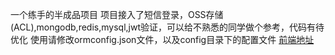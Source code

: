 
一个练手的半成品项目
项目接入了短信登录，OSS存储(ACL),mongodb,redis,mysql,jwt验证，可以给不熟悉的同学做个参考，代码有待优化
使用请修改ormconfig.json文件，以及config目录下的配置文件
[前端地址](https://github.com/Ftrybe/note-vue-onensui)